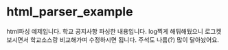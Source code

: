 # html_parser_example
 
 html파싱 예제입니다.
 학교 공지사항 파싱한 내용입니다.
 log찍게 해둬해뒀으니 로그켓보시면서 학교소스랑 비교해가며 수정하시면 됩니다.
 주석도 나름(?) 많이 달아놨어요.
